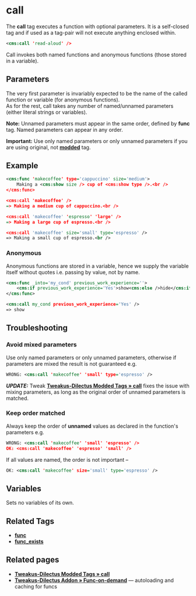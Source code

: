 # call

The **call** tag executes a function with optional parameters. It is a self-closed tag and if used as a tag-pair will not execute anything enclosed within.

```xml
<cms:call 'read-aloud' />
```

Call invokes both named functions and anonymous functions (those stored in a variable).

## Parameters

The very first parameter is invariably expected to be the name of the called function or variable (for anonymous functions).<br />
As for the rest, call takes any number of named/unnamed parameters (either literal strings or variables).

**Note:** Unnamed parameters must appear in the same order, defined by **func** tag. Named parameters can appear in any order.

**Important:** Use only named parameters or only unnamed parameters if you are using original, not [**modded**](#related-pages) tag.

## Example

```xml
<cms:func 'makecoffee' type='cappuccino' size='medium'>
    Making a <cms:show size /> cup of <cms:show type />.<br />
</cms:func>

<cms:call 'makecoffee' />
=> Making a medium cup of cappuccino.<br />

<cms:call 'makecoffee' 'espresso' 'large' />
=> Making a large cup of espresso.<br />

<cms:call 'makecoffee' size='small' type='espresso' />
=> Making a small cup of espresso.<br />
```

### Anonymous

Anonymous functions are stored in a variable, hence we supply the variable itself without quotes i.e. passing by value, not by name.

```xml
<cms:func _into='my_cond' previous_work_experience=''>
    <cms:if previous_work_experience='Yes'>show<cms:else />hide</cms:if>
</cms:func>

<cms:call my_cond previous_work_experience='Yes' />
=> show
```

## Troubleshooting

### Avoid mixed parameters

Use only named parameters or only unnamed parameters, otherwise if parameters are mixed the result is not guaranteed e.g.

```xml
WRONG: <cms:call 'makecoffee' 'small' type='espresso' />
```

***UPDATE:*** Tweak [**Tweakus-Dilectus Modded Tags » call**](#related-pages) fixes the issue with mixing parameters, as long as the original order of unnamed parameters is matched.

### Keep order matched

Always keep the order of **unnamed** values as declared in the function's parameters e.g.

```xml
WRONG: <cms:call 'makecoffee' 'small' 'espresso' />
OK: <cms:call 'makecoffee' 'espresso' 'small' />
```

If all values are named, the order is not important –

```xml
OK: <cms:call 'makecoffee' size='small' type='espresso' />
```

## Variables

Sets no variables of its own.

## Related Tags

* [**func**](./func.md)
* [**func_exists**](./func_exists.md)

## Related pages

* [**Tweakus-Dilectus Modded Tags &raquo; call**](https://github.com/trendoman/Tweakus-Dilectus/tree/main/anton.cms%40ya.ru__tags-modded/call)
* [**Tweakus-Dilectus Addon » Func-on-demand**](https://github.com/trendoman/Tweakus-Dilectus/tree/main/anton.cms@ya.ru__func-on-demand) — autoloading and caching for funcs

<!--* An exemplar tutorial on using functions as well as examples are in [&raquo; forum post](https://www.couchcms.com/forum/viewtopic.php?f=8&t=11368&start=10#p30174)-->
<!--* Invoking anonymous functions in Conditional Fields is explained in tutorial in [CouchCMS Forum &raquo; forum topic](https://www.couchcms.com/forum/viewtopic.php?f=5&t=11512)-->

